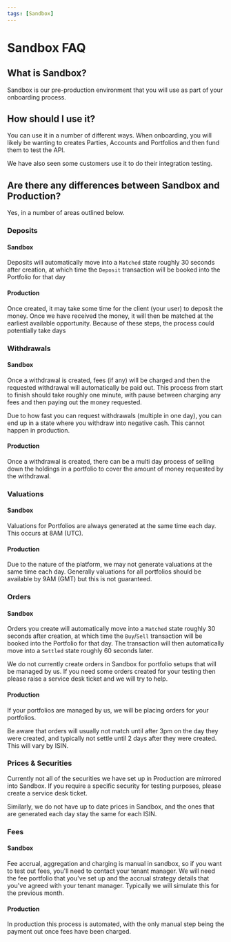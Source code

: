 ```yaml
---
tags: [Sandbox]
---
```


# Sandbox FAQ

## What is Sandbox?

Sandbox is our pre-production environment that you will use as part of your onboarding process. 

## How should I use it?

You can use it in a number of different ways. When onboarding, you will likely be wanting to creates Parties, Accounts and Portfolios and then fund them to test the API.

We have also seen some customers use it to do their integration testing.

## Are there any differences between Sandbox and Production?

Yes, in a number of areas outlined below.

### Deposits

#### Sandbox

Deposits will automatically move into a `Matched` state roughly 30 seconds after creation, at which time the `Deposit` transaction will be booked into the Portfolio for that day

#### Production

Once created, it may take some time for the client (your user) to deposit the money. Once we have received the money, it will then be matched at the earliest available opportunity. Because of these steps, the process could potentially take days

### Withdrawals

#### Sandbox

Once a withdrawal is created, fees (if any) will be charged and then the requested withdrawal will automatically be paid out. This process from start to finish should take roughly one minute, with pause between charging any fees and then paying out the money requested.

<!-- theme: danger -->

Due to how fast you can request withdrawals (multiple in one day), you can end up in a state where you withdraw into negative cash. This cannot happen in production.

#### Production

Once a withdrawal is created, there can be a multi day process of selling down the holdings in a portfolio to cover the amount of money requested by the withdrawal.

### Valuations

#### Sandbox

Valuations for Portfolios are always generated at the same time each day. This occurs at 8AM (UTC).

#### Production

Due to the nature of the platform, we may not generate valuations at the same time each day. Generally valuations for all portfolios should be available by 9AM (GMT) but this is not guaranteed.

### Orders

#### Sandbox

Orders you create will automatically move into a `Matched` state roughly 30 seconds after creation, at which time the `Buy`/`Sell` transaction will be booked into the Portfolio for that day. The transaction will then automatically move into a `Settled` state roughly 60 seconds later.

We do not currently create orders in Sandbox for portfolio setups that will be managed by us. If you need some orders created for your testing then please raise a service desk ticket and we will try to help.

#### Production

If your portfolios are managed by us, we will be placing orders for your portfolios.

Be aware that orders will usually not match until after 3pm on the day they were created, and typically not settle until 2 days after they were created. This will vary by ISIN.

### Prices & Securities

Currently not all of the securities we have set up in Production are mirrored into Sandbox. If you require a specific security for testing purposes, please create a service desk ticket.

Similarly, we do not have up to date prices in Sandbox, and the ones that are generated each day stay the same for each ISIN.

### Fees

#### Sandbox

Fee accrual, aggregation and charging is manual in sandbox, so if you want to test out fees, you'll need to contact your tenant manager. We will need the fee portfolio that you've set up and the accrual strategy details that you've agreed with your tenant manager. Typically we will simulate this for the previous month.

#### Production

In production this process is automated, with the only manual step being the payment out once fees have been charged.